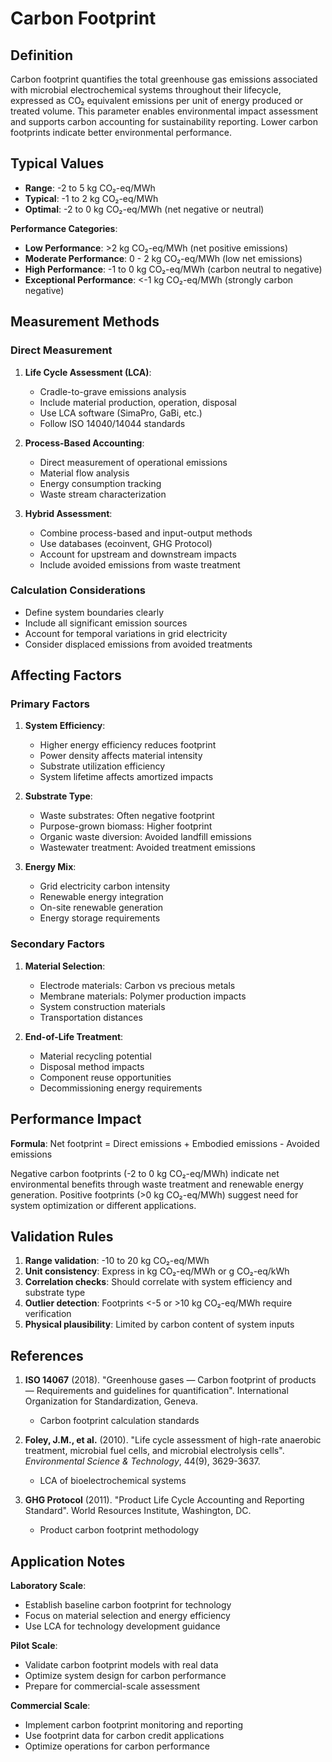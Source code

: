 <!--
Parameter ID: carbon_footprint
Category: economic
Generated: 2025-01-16T12:26:00.000Z
-->

# Carbon Footprint

## Definition

Carbon footprint quantifies the total greenhouse gas emissions associated with
microbial electrochemical systems throughout their lifecycle, expressed as CO₂
equivalent emissions per unit of energy produced or treated volume. This
parameter enables environmental impact assessment and supports carbon accounting
for sustainability reporting. Lower carbon footprints indicate better
environmental performance.

## Typical Values

- **Range**: -2 to 5 kg CO₂-eq/MWh
- **Typical**: -1 to 2 kg CO₂-eq/MWh
- **Optimal**: -2 to 0 kg CO₂-eq/MWh (net negative or neutral)

**Performance Categories**:

- **Low Performance**: >2 kg CO₂-eq/MWh (net positive emissions)
- **Moderate Performance**: 0 - 2 kg CO₂-eq/MWh (low net emissions)
- **High Performance**: -1 to 0 kg CO₂-eq/MWh (carbon neutral to negative)
- **Exceptional Performance**: <-1 kg CO₂-eq/MWh (strongly carbon negative)

## Measurement Methods

### Direct Measurement

1. **Life Cycle Assessment (LCA)**:
   - Cradle-to-grave emissions analysis
   - Include material production, operation, disposal
   - Use LCA software (SimaPro, GaBi, etc.)
   - Follow ISO 14040/14044 standards

2. **Process-Based Accounting**:
   - Direct measurement of operational emissions
   - Material flow analysis
   - Energy consumption tracking
   - Waste stream characterization

3. **Hybrid Assessment**:
   - Combine process-based and input-output methods
   - Use databases (ecoinvent, GHG Protocol)
   - Account for upstream and downstream impacts
   - Include avoided emissions from waste treatment

### Calculation Considerations

- Define system boundaries clearly
- Include all significant emission sources
- Account for temporal variations in grid electricity
- Consider displaced emissions from avoided treatments

## Affecting Factors

### Primary Factors

1. **System Efficiency**:
   - Higher energy efficiency reduces footprint
   - Power density affects material intensity
   - Substrate utilization efficiency
   - System lifetime affects amortized impacts

2. **Substrate Type**:
   - Waste substrates: Often negative footprint
   - Purpose-grown biomass: Higher footprint
   - Organic waste diversion: Avoided landfill emissions
   - Wastewater treatment: Avoided treatment emissions

3. **Energy Mix**:
   - Grid electricity carbon intensity
   - Renewable energy integration
   - On-site renewable generation
   - Energy storage requirements

### Secondary Factors

1. **Material Selection**:
   - Electrode materials: Carbon vs precious metals
   - Membrane materials: Polymer production impacts
   - System construction materials
   - Transportation distances

2. **End-of-Life Treatment**:
   - Material recycling potential
   - Disposal method impacts
   - Component reuse opportunities
   - Decommissioning energy requirements

## Performance Impact

**Formula**: Net footprint = Direct emissions + Embodied emissions - Avoided
emissions

Negative carbon footprints (-2 to 0 kg CO₂-eq/MWh) indicate net environmental
benefits through waste treatment and renewable energy generation. Positive
footprints (>0 kg CO₂-eq/MWh) suggest need for system optimization or different
applications.

## Validation Rules

1. **Range validation**: -10 to 20 kg CO₂-eq/MWh
2. **Unit consistency**: Express in kg CO₂-eq/MWh or g CO₂-eq/kWh
3. **Correlation checks**: Should correlate with system efficiency and substrate
   type
4. **Outlier detection**: Footprints <-5 or >10 kg CO₂-eq/MWh require
   verification
5. **Physical plausibility**: Limited by carbon content of system inputs

## References

1. **ISO 14067** (2018). "Greenhouse gases — Carbon footprint of products —
   Requirements and guidelines for quantification". International Organization
   for Standardization, Geneva.
   - Carbon footprint calculation standards

2. **Foley, J.M., et al.** (2010). "Life cycle assessment of high-rate anaerobic
   treatment, microbial fuel cells, and microbial electrolysis cells".
   _Environmental Science & Technology_, 44(9), 3629-3637.
   - LCA of bioelectrochemical systems

3. **GHG Protocol** (2011). "Product Life Cycle Accounting and Reporting
   Standard". World Resources Institute, Washington, DC.
   - Product carbon footprint methodology

## Application Notes

**Laboratory Scale**:

- Establish baseline carbon footprint for technology
- Focus on material selection and energy efficiency
- Use LCA for technology development guidance

**Pilot Scale**:

- Validate carbon footprint models with real data
- Optimize system design for carbon performance
- Prepare for commercial-scale assessment

**Commercial Scale**:

- Implement carbon footprint monitoring and reporting
- Use footprint data for carbon credit applications
- Optimize operations for carbon performance
